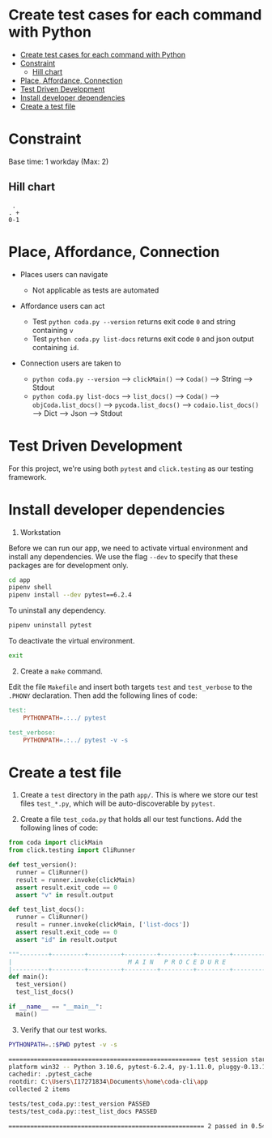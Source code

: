 # Create test cases for each command with Python

<!-- TOC -->

- [Create test cases for each command with Python](#create-test-cases-for-each-command-with-python)
- [Constraint](#constraint)
  - [Hill chart](#hill-chart)
- [Place, Affordance, Connection](#place-affordance-connection)
- [Test Driven Development](#test-driven-development)
- [Install developer dependencies](#install-developer-dependencies)
- [Create a test file](#create-a-test-file)

<!-- /TOC -->

# Constraint

Base time: 1 workday (Max: 2)

## Hill chart
```
 .
. +
0-1
```

# Place, Affordance, Connection

* Places users can navigate
  * Not applicable as tests are automated

* Affordance users can act
  * Test `python coda.py --version` returns exit code `0` and string containing `v`
  * Test `python coda.py list-docs` returns exit code `0` and json output containing `id`.

* Connection users are taken to
  * `python coda.py --version` --> `clickMain()` --> `Coda()` --> String --> Stdout
  * `python coda.py list-docs` --> `list_docs()` --> `Coda()` --> `objCoda.list_docs()` --> `pycoda.list_docs()` --> `codaio.list_docs()` --> Dict --> Json --> Stdout

# Test Driven Development

For this project, we're using both `pytest` and `click.testing` as our testing framework. 

# Install developer dependencies

1. Workstation

Before we can run our app, we need to activate virtual environment and install any dependencies. We use the flag `--dev` to specify that these packages are for development only.

```sh
cd app
pipenv shell
pipenv install --dev pytest==6.2.4
```

To uninstall any dependency.

```sh
pipenv uninstall pytest
```

To deactivate the virtual environment.

```sh
exit
```

2. Create a `make` command.

Edit the file `Makefile` and insert both targets `test` and `test_verbose` to the `.PHONY` declaration. Then add the following lines of code:

```makefile
test: 
	PYTHONPATH=.:../ pytest

test_verbose: 
	PYTHONPATH=.:../ pytest -v -s
```

# Create a test file

1. Create a `test` directory in the path `app/`. This is where we store our test files `test_*.py`, which will be auto-discoverable by `pytest`.

2. Create a file `test_coda.py` that holds all our test functions. Add the following lines of code:

```py
from coda import clickMain
from click.testing import CliRunner

def test_version():
  runner = CliRunner()
  result = runner.invoke(clickMain)
  assert result.exit_code == 0
  assert "v" in result.output 

def test_list_docs():
  runner = CliRunner()
  result = runner.invoke(clickMain, ['list-docs'])
  assert result.exit_code == 0
  assert "id" in result.output 

"""--------+---------+---------+---------+---------+---------+---------+---------+---------|
|                                M A I N   P R O C E D U R E                               |
|----------+---------+---------+---------+---------+---------+---------+---------+-------"""
def main():
  test_version()
  test_list_docs()

if __name__ == "__main__":
  main()
```

3. Verify that our test works.

```sh
PYTHONPATH=.:$PWD pytest -v -s
```

```sh
===================================================== test session starts ======================================================
platform win32 -- Python 3.10.6, pytest-6.2.4, py-1.11.0, pluggy-0.13.1 -- C:\Users\I17271834\.virtualenvs\app-pPx9Rg3o\Scripts\python.exe
cachedir: .pytest_cache
rootdir: C:\Users\I17271834\Documents\home\coda-cli\app
collected 2 items

tests/test_coda.py::test_version PASSED
tests/test_coda.py::test_list_docs PASSED

====================================================== 2 passed in 0.54s =======================================================
```